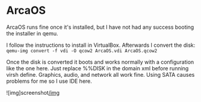 # ArcaOS
ArcaOS runs fine once it's installed, but I have not had any success booting the installer in qemu.  
  
I follow the instructions to install in VirtualBox. Afterwards I convert the disk:  
`qemu-img convert -f vdi -O qcow2 ArcaOS.vdi ArcaOS.qcow2`   

Once the disk is converted it boots and works normally with a configuration like the one here. Just replace %%DISK in the domain xml before running virsh define. Graphics, audio, and network all work fine. Using SATA causes problems for me so I use IDE here.

![img]screenshot[/img](https://github.com/jmontleon/libvirt-configs/blob/main/ArcaOS/screenshot.png?raw=true)
